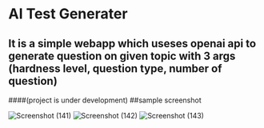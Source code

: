 # AI Test Generater 
## It is a simple webapp which useses openai api to generate question on given topic with 3 args (hardness level, question type, number of question)
####(project is under development)
##sample screenshot

![Screenshot (141)](https://github.com/ojus208/AI-TEST-GENERATER/assets/77000817/0ab5b279-ddf5-435b-a05f-53a0bfe3436b)
![Screenshot (142)](https://github.com/ojus208/AI-TEST-GENERATER/assets/77000817/3b328b9b-575e-4eae-855c-b857ac479129)
![Screenshot (143)](https://github.com/ojus208/AI-TEST-GENERATER/assets/77000817/cab95177-ff24-43e3-bbca-80fc4cb4e7ad)
